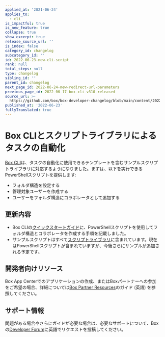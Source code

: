 ```yaml
---
applied_at: '2021-06-24'
applies_to:
  - cli
is_impactful: true
is_new_feature: true
collapse: true
show_excerpt: true
release_source_url: ''
is_index: false
category_id: changelog
subcategory_id: ''
id: 2022-06-23-new-cli-script
rank: null
total_steps: null
type: changelog
sibling_id: ''
parent_id: changelog
next_page_id: 2022-06-24-new-redirect-url-parameters
previous_page_id: 2022-06-17-box-cli-v310-released
source_url: >-
  https://github.com/box/box-developer-changelog/blob/main/content/2022/06-23-new-cli-script.md
published_at: '2022-06-23'
fullyTranslated: true
---
```

# Box CLIとスクリプトライブラリによるタスクの自動化

[Box CLI][3]は、タスクの自動化に使用できるテンプレートを含むサンプルスクリプトライブラリに対応するようになりました。まずは、以下を実行できるPowerShellスクリプトを提供します:

* フォルダ構造を設定する
* 管理対象ユーザーを作成する
* ユーザーをフォルダ構造にコラボレータとして追加する

<!-- more -->

## 更新内容

* Box CLIの[クイックスタートガイド][4]に、PowerShellスクリプトを使用してフォルダ構造とコラボレータを作成する手順を記載しました。
* サンプルスクリプトはすべて[スクリプトライブラリ][5]に含まれています。現在はPowerShellスクリプトが含まれていますが、今後さらにサンプルが追加される予定です。

## 開発者向けリソース

Box App Centerでのアプリケーションの作成、またはBoxパートナーへの参加をご希望の場合、詳細については[Box Partner Resources][2]のガイド (英語) を参照してください。

## サポート情報

問題がある場合やさらにガイドが必要な場合は、必要なサポートについて、Boxの[Developer Forum][1]に英語でリクエストを投稿してください。

[1]: https://support.box.com/hc/en-us/community/topics/360001932973-Platform-and-Developer-Forum

[2]: https://support.box.com/hc/en-us/sections/360009473734-Box-Partner-Resources

[3]: g://cli

[4]: g://cli/quick-start/powershell-script-templates

[5]: https://github.com/box/boxcli/tree/main/examples
